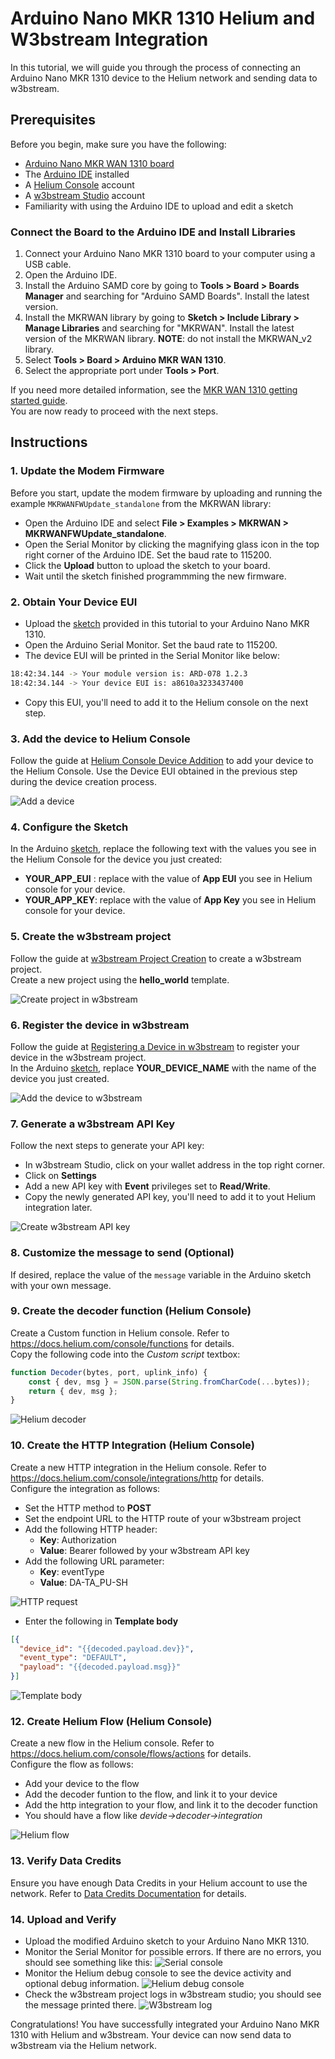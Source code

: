 # Arduino Nano MKR 1310 Helium and W3bstream Integration

In this tutorial, we will guide you through the process of connecting an Arduino Nano MKR 1310 device to the Helium network and sending data to w3bstream.

## Prerequisites

Before you begin, make sure you have the following:

- [Arduino Nano MKR WAN 1310 board](https://store.arduino.cc/products/arduino-mkr-wan-1310?selectedStore=eu)
- The [Arduino IDE](https://www.arduino.cc/en/software/) installed
- A [Helium Console](https://console.helium.com/) account
- A [w3bstream Studio](https://dev.w3bstream.com/) account
- Familiarity with using the Arduino IDE to upload and edit a sketch

### Connect the Board to the Arduino IDE and Install Libraries

1. Connect your Arduino Nano MKR 1310 board to your computer using a USB cable.
2. Open the Arduino IDE.
3. Install the Arduino SAMD core by going to **Tools > Board > Boards Manager** and searching for "Arduino SAMD Boards". Install the latest version.
4. Install the MKRWAN library by going to **Sketch > Include Library > Manage Libraries** and searching for "MKRWAN". Install the latest version of the MKRWAN library. **NOTE**: do not install the MKRWAN_v2 library.
5. Select **Tools > Board > Arduino MKR WAN 1310**.
6. Select the appropriate port under **Tools > Port**.

If you need more detailed information, see the [MKR WAN 1310 getting started guide](https://wiki-content.arduino.cc/en/Guide/MKRWAN1310).  
You are now ready to proceed with the next steps.

## Instructions

### 1. Update the Modem Firmware

Before you start, update the modem firmware by uploading and running the example `MKRWANFWUpdate_standalone` from the MKRWAN library:  

- Open the Arduino IDE and select **File > Examples > MKRWAN > MKRWANFWUpdate_standalone**.
- Open the Serial Monitor by clicking the magnifying glass icon in the top right corner of the Arduino IDE. Set the baud rate to 115200.
- Click the **Upload** button to upload the sketch to your board.
- Wait until the sketch finished programmming the new firmware.  

### 2. Obtain Your Device EUI

- Upload the [sketch](HeliumW3bstreamExample.ino) provided in this tutorial to your Arduino Nano MKR 1310.
- Open the Arduino Serial Monitor. Set the baud rate to 115200.
- The device EUI will be printed in the Serial Monitor like below:  

```bash
18:42:34.144 -> Your module version is: ARD-078 1.2.3
18:42:34.144 -> Your device EUI is: a8610a3233437400
```

- Copy this EUI, you'll need to add it to the Helium console on the next step.

### 3. Add the device to Helium Console

Follow the guide at [Helium Console Device Addition](https://docs.helium.com/console/adding-devices/) to add your device to the Helium Console. Use the Device EUI obtained in the previous step during the device creation process.

![Add a device](add-device-helium.png)

### 4. Configure the Sketch

In the Arduino [sketch](HeliumW3bstreamExample.ino), replace the following text with the values you see in the Helium Console for the device you just created:

- **YOUR_APP_EUI** : replace with the value of **App EUI** you see in Helium console for your device.
- **YOUR_APP_KEY**: replace with the value of **App Key** you see in Helium console for your device.

### 5. Create the w3bstream project

Follow the guide at [w3bstream Project Creation](https://docs.w3bstream.com/applets-development/creating-the-project) to create a w3bstream project.  
Create a new project using the **hello_world** template.

![Create project in w3bstream](create-project-w3bstream.png)

### 6. Register the device in w3bstream

Follow the guide at [Registering a Device in w3bstream](https://docs.w3bstream.com/applets-development/configuring-devices) to register your device in the w3bstream project.  
In the Arduino [sketch](HeliumW3bstreamExample.ino), replace **YOUR_DEVICE_NAME** with the name of the device you just created.

![Add the device to w3bstream](add-device-to-w3bstream.png)

### 7. Generate a w3bstream API Key

Follow the next steps to generate your API key:  

- In w3bstream Studio, click on your wallet address in the top right corner.
- Click on **Settings**
- Add a new API key with **Event** privileges set to **Read/Write**.
- Copy the newly generated API key, you'll need to add it to yout Helium integration later.

![Create w3bstream API key](create-w3bstream-api-key.png)

### 8. Customize the message to send (Optional)

If desired, replace the value of the `message` variable in the Arduino sketch with your own message.  

### 9. Create the decoder function (Helium Console)

Create a Custom function in Helium console. Refer to https://docs.helium.com/console/functions for details.  
Copy the following code into the *Custom script* textbox:

```js
function Decoder(bytes, port, uplink_info) {
    const { dev, msg } = JSON.parse(String.fromCharCode(...bytes));
    return { dev, msg };
}
```
![Helium decoder](helium-decoder.png)

### 10. Create the HTTP Integration (Helium Console)

Create a new HTTP integration in the Helium console. Refer to https://docs.helium.com/console/integrations/http for details.  
Configure the integration as follows:  

- Set the HTTP method to **POST**
- Set the endpoint URL to the HTTP route of your w3bstream project
- Add the following HTTP header:
    - **Key**: Authorization
    - **Value**: Bearer followed by your w3bstream API key
- Add the following URL parameter:
    - **Key**: eventType
    - **Value**: DA-TA_PU-SH

![HTTP request](http-request.png)

- Enter the following in **Template body**
```json
[{
  "device_id": "{{decoded.payload.dev}}",
  "event_type": "DEFAULT",
  "payload": "{{decoded.payload.msg}}"
}]
```
![Template body](template-body.png)

### 12. Create Helium Flow (Helium Console)

Create a new flow in the Helium console. Refer to https://docs.helium.com/console/flows/actions for details.  
Configure the flow as follows:  

- Add your device to the flow
- Add the decoder funtion to the flow, and link it to your device
- Add the http integration to your flow, and link it to the decoder function
- You should have a flow like *devide->decoder->integration*

![Helium flow](helium-flow.png)

### 13. Verify Data Credits

Ensure you have enough Data Credits in your Helium account to use the network. Refer to [Data Credits Documentation](https://docs.helium.com/tokens/data-credit/) for details.

### 14. Upload and Verify

- Upload the modified Arduino sketch to your Arduino Nano MKR 1310.
- Monitor the Serial Monitor for possible errors. If there are no errors, you should see something like this:
![Serial console](serial-console.png)
- Monitor the Helium debug console to see the device activity and optional debug information.
![Helium debug console](helium-debug-console.png)
- Check the w3bstream project logs in w3bstream studio; you should see the message printed there.
![W3bstream log](w3bstream-log.png)

Congratulations! You have successfully integrated your Arduino Nano MKR 1310 with Helium and w3bstream. Your device can now send data to w3bstream via the Helium network.

